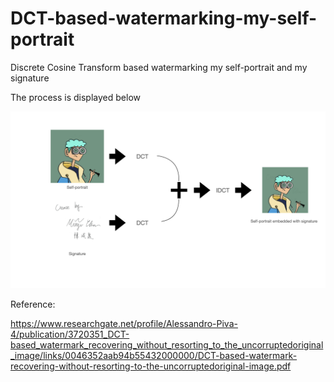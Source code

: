 # DCT-based-watermarking-my-self-portrait
Discrete Cosine Transform based watermarking  my self-portrait and my signature

The process is displayed below

![alt text](https://github.com/CCMinyi/DCT-based-watermarking-my-self-portrait/blob/main/DCT-based%20Method.png)

Reference:

https://www.researchgate.net/profile/Alessandro-Piva-4/publication/3720351_DCT-based_watermark_recovering_without_resorting_to_the_uncorruptedoriginal_image/links/0046352aab94b55432000000/DCT-based-watermark-recovering-without-resorting-to-the-uncorruptedoriginal-image.pdf
